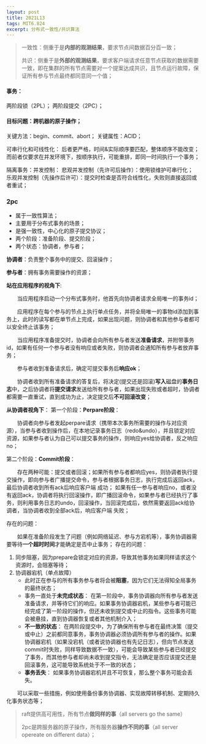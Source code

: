 ```yaml
---
layout: post
title: 2021L13
tags: MIT6.824
excerpt: 分布式一致性/共识算法
---
```


> 一致性：侧重于是**内部的观测结果**，要求节点间数据百分百一致；
> 
> 共识：侧重于是**外部的观测结果**，要求客户端请求任意节点获取的数据需要一致，即在集群的所有节点需要对一个提案达成共识，且节点运行故障，保证所有参与节点最终都同意同一个值；

#### 事务：
两阶段锁（2PL）；
两阶段提交（2PC）；

#### 目标问题：跨机器的原子操作；
关键方法：begin、commit、abort；
关键属性：ACID；

可串行化和可线性化：
后者更严格，时间&实际顺序要匹配，整体顺序不能改变；
而前者仅要求在并发环境下，按顺序执行，可能重排，即同一时间执行一个事务；

隔离事务：并发控制：
悲观并发控制（先许可后操作）：使用锁维护可串行化；
乐观并发控制（先操作后许可）：提交时检查是否符合线性化，失败则直接返回或者重试；

### 2pc
- 属于一致性算法；
- 主要用于分布式事务的场景；
- 是强一致性，中心化的原子提交协议；
- 两个阶段：准备阶段、提交阶段；
- 两个状态：协调者，参与者；

**协调者**：负责整个事务中的提交、回滚操作；

**参与者**：拥有事务需要操作的资源；

**站在应用程序的视角下**:

&emsp;&emsp;当应用程序启动一个分布式事务时，他首先向协调者请求全局唯一的事务id；

&emsp;&emsp;应用程序在每个参与的节点上执行单点任务，并将全局唯一的事物id添加到事务上，此时的读写都在单节点上完成，如果出现问题，则协调者和其他参与者都可以安全终止该事务；

&emsp;&emsp;当应用程序准备提交时，协调者会向所有参与者发送**准备请求**，并附带事务id，如果有任何一个参与者没有响应或者失败，则协调者会通知所有参与者放弃事务；

&emsp;&emsp;参与者收到准备请求后，确定可提交事务后**响应ok**；

&emsp;&emsp;协调者收到所有准备请求的答复后，将决定(提交还是回滚)**写入**磁盘的**事务日志**中，之后协调者将**提交请求**发送给所有参与者，如果出现失败或者超时，协调者都需要一直重试，直到成功为止，决定提交后**不可回滚改变**；

**从协调者视角下**：
第一个阶段：**Perpare阶段**：

&emsp;&emsp;协调者向参与者发起perpare请求（携带本次事务所需要的操作与对应资源），当参与者收到操作后，在本地记录事务日志（redo&undo），并且锁定对应资源，如果参与者认为自己可以提交事务的操作，则响应yes给协调者，反之响应no；

第二个阶段：**Commit阶段**：

&emsp;&emsp;存在两种可能：提交或者回滚；如果所有参与者都响应yes，则协调者执行提交操作，即向参与者广播提交命令，参与者根据事务日志，执行完成后返回ack，最后协调者收到所有ack后响应客户端 成功；
如果有任一参与者响应no，或者没有返回ack，协调者将执行回滚操作，即广播回滚命令，如果参与者已经执行了事务，则利用事务日志的undo，回滚操作，当回滚完成后，依然需要返回ack给协调者，当协调者收到全部ack后，响应客户端 失败；

存在的问题：

&emsp;&emsp;如果在准备阶段发生了问题（例如网络延迟、参与方宕机等），事务协调器需要等待**一个超时时间**才能确定是否中止事务；
存在的问题：
1. 同步阻塞，因为prepare会锁定对应的资源，导致其他事务如果同样请求这个资源时，会阻塞等待；
2. 协调器宕机（单点故障）
   - 此时正在参与的所有事务参与者将会被**阻塞**，因为它们无法得知全局事务的最终状态；
   - 事务一直处于**未完成状态**： 在第一阶段中，事务协调器向所有参与者发送准备请求，并等待它们的响应。如果事务协调器宕机，某些参与者可能已经完成了第一阶段的操作，但还未收到提交或中止的指令。这些事务可能会被悬挂，直到协调器恢复或者其他机制介入；
   - **不一致的状态**： 在两阶段提交中，为了确保所有参与者在最终决策（提交或中止）之前都同意事务，事务协调器必须协调所有参与者的操作。如果协调器宕机（如果没宕机（或者说协调器也有先记日志），但向节点发送commit时失败，同样导致数据不一致），可能会导致某些参与者已经提交了事务，而其他参与者却尚未收到提交指令，无法确定是否应该提交还是回滚事务，这可能导致系统处于不一致的状态；
   - **事务丢失**： 如果事务协调器宕机并且不可恢复，那么整个事务可能会丢失。

&emsp;&emsp;可以采取一些措施，例如使用备份事务协调器、实现故障转移机制、定期持久化事务状态等；

> raft提供高可用性，所有节点**做同样的事**（all servers go the same）
>
> 2pc是跨服务器的原子操作，所有服务器**操作不同的事**（all server opereate on different data）；